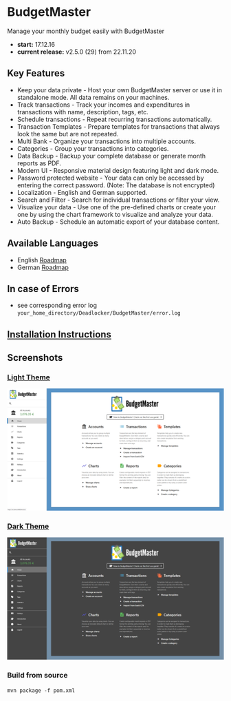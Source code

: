 # BudgetMaster
Manage your monthly budget easily with BudgetMaster

- __start:__ 17.12.16
- __current release:__ v2.5.0 (29) from 22.11.20

## Key Features
- Keep your data private - Host your own BudgetMaster server or use it in standalone mode. All data remains on your machines.
- Track transactions - Track your incomes and expenditures in transactions with name, description, tags, etc.
- Schedule transactions - Repeat recurring transactions automatically.
- Transaction Templates - Prepare templates for transactions that always look the same but are not repeated.
- Multi Bank - Organize your transactions into multiple accounts.
- Categories - Group your transactions into categories.
- Data Backup - Backup your complete database or generate month reports as PDF.
- Modern UI - Responsive material design featuring light and dark mode.
- Password protected website - Your data can only be accessed by entering the correct password. (Note: The database is not encrypted)
- Localization - English and German supported.
- Search and Filter - Search for individual transactions or filter your view.
- Visualize your data - Use one of the pre-defined charts or create your one by using the chart framework to visualize and analyze your data.
- Auto Backup - Schedule an automatic export of your database content.

## Available Languages
- English [Roadmap](https://roadmaps.thecodelabs.de/roadmap/2)
- German [Roadmap](https://roadmaps.thecodelabs.de/roadmap/1)

## In case of Errors
- see corresponding error log `your_home_directory/Deadlocker/BudgetMaster/error.log`

## [Installation Instructions](https://github.com/deadlocker8/BudgetMaster/wiki/Installation)

## Screenshots

### [Light Theme](https://github.com/deadlocker8/BudgetMaster/wiki/Screenshots-Light-Theme)

![light_theme_home](/build/screenshots/light/home.png)

### [Dark Theme](https://github.com/deadlocker8/BudgetMaster/wiki/Screenshots-Dark-Theme)

![dark_theme_home](/build/screenshots/dark/home.png)

### Build from source

`mvn package -f pom.xml`

